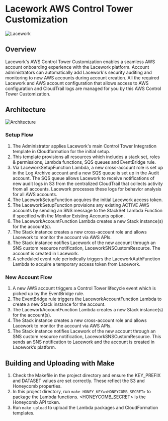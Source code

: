 # Lacework AWS Control Tower Customization

![Lacework](https://www.lacework.com/wp-content/uploads/2021/08/Lacework_Logo_RGB_01-1.svg)

## Overview
Lacework's AWS Control Tower Customization enables a seamless AWS account onboarding experience with the Lacework platform. Account administrators can automatically add Lacework's security auditing and monitoring to new AWS accounts during account creation. All the required Lacework and AWS account configuration that allows access to AWS configuration and CloudTrail logs are managed for you by this AWS Control Tower Customization.

## Architecture
![Architecture](https://drive.google.com/uc?export=view&id=17sbG56iMDkwxWXkhKCBXF46lWdoGPFdR)

### Setup Flow

1. The Administrator applies Lacework's main Control Tower Integration template in Cloudformation for the initial setup.
2. This template provisions all resources which includes a stack set, roles & permissions, Lambda functions, SQS queues and EventBridge rule.
3. Via LaceworkSetupFunction Lambda, a new cross-account role is set up in the Log Archive account and a new SQS queue is set up in the Audit account. The SQS queue allows Lacework to receive notifications of new audit logs in S3 from the centralized CloudTrail that collects activity from all accounts. Lacework processes these logs for behavior analysis for all AWS accounts.
4. The LaceworkSetupFunction acquires the initial Lacework access token.
5. The LaceworkSetupFunction provisions any existing ACTIVE AWS accounts by sending an SNS message to the StackSet Lambda Function if specified with the Monitor Existing Accounts option.
6. The LaceworkAccountFunction Lambda creates a new Stack instance(s) for the account(s).
7. The Stack instance creates a new cross-account role and allows Lacework to monitor the account via AWS APIs.
8. The Stack instance notifies Lacework of the new account through an SNS custom resource notification, LaceworkSNSCustomResource. The account is created in Lacework.
9. A scheduled event rule periodically triggers the LaceworkAuthFunction Lambda to acquire a temporary access token from Lacework.

### New Account Flow

1. A new AWS account triggers a Control Tower lifecycle event which is picked up by the EventBridge rule.
2. The EventBridge rule triggers the LaceworkAccountFunction Lambda to create a new Stack instance for the account.
3. The LaceworkAccountFunction Lambda creates a new Stack instance(s) for the account(s).
4. The Stack instance creates a new cross-account role and allows Lacework to monitor the account via AWS APIs.
5. The Stack instance notifies Lacework of the new account through an SNS custom resource notification, LaceworkSNSCustomResource. This sends an SNS notification to Lacework and the account is created in Lacework’s platform.

## Building and Uploading with Make

1. Check the Makefile in the project directory and ensure the KEY_PREFIX and DATASET values are set correctly. These reflect the S3 and Honeycomb properties.
2. In this project directory, run `make HONEY_KEY=<HONEYCOMB_SECRET>` to package the Lambda functions. <HONEYCOMB_SECRET> is the Honeycomb API token.
3. Run `make upload` to upload the Lambda packages and CloudFormation templates.
